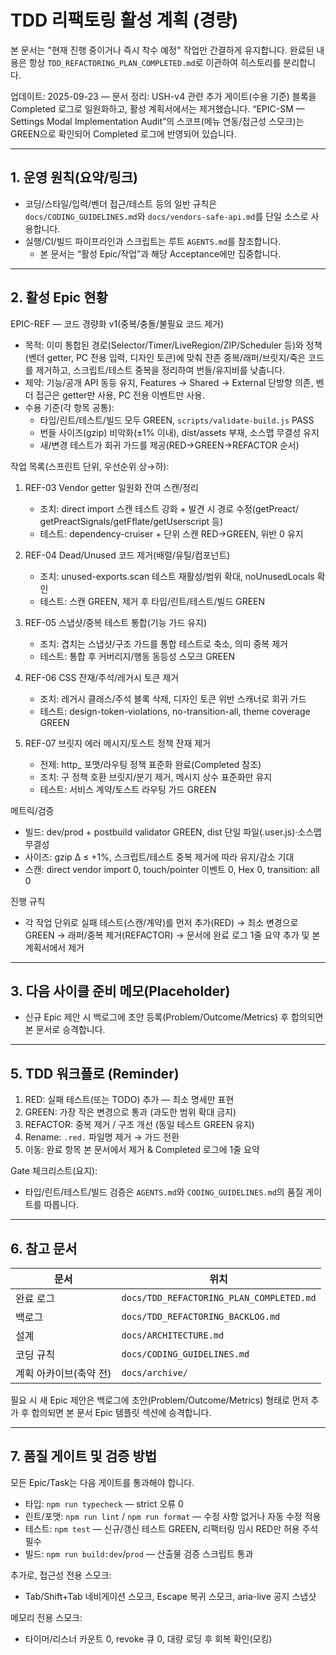 # TDD 리팩토링 활성 계획 (경량)

본 문서는 "현재 진행 중이거나 즉시 착수 예정" 작업만 간결하게 유지합니다. 완료된
내용은 항상 `TDD_REFACTORING_PLAN_COMPLETED.md`로 이관하여 히스토리를
분리합니다.

업데이트: 2025-09-23 — 문서 정리: USH-v4 관련 추가 게이트(수용 기준) 블록을
Completed 로그로 일원화하고, 활성 계획서에서는 제거했습니다. “EPIC-SM — Settings
Modal Implementation Audit”의 스코프(메뉴 연동/접근성 스모크)는 GREEN으로
확인되어 Completed 로그에 반영되어 있습니다.

---

## 1. 운영 원칙(요약/링크)

- 코딩/스타일/입력/벤더 접근/테스트 등의 일반 규칙은
  `docs/CODING_GUIDELINES.md`와 `docs/vendors-safe-api.md`를 단일 소스로
  사용합니다.
- 실행/CI/빌드 파이프라인과 스크립트는 루트 `AGENTS.md`를 참조합니다.
  - 본 문서는 “활성 Epic/작업”과 해당 Acceptance에만 집중합니다.

---

## 2. 활성 Epic 현황

EPIC-REF — 코드 경량화 v1(중복/충돌/불필요 코드 제거)

- 목적: 이미 통합된 경로(Selector/Timer/LiveRegion/ZIP/Scheduler 등)와 정책(벤더
  getter, PC 전용 입력, 디자인 토큰)에 맞춰 잔존 중복/래퍼/브릿지/죽은 코드를
  제거하고, 스크립트/테스트 중복을 정리하여 번들/유지비를 낮춥니다.
- 제약: 기능/공개 API 동등 유지, Features → Shared → External 단방향 의존, 벤더
  접근은 getter만 사용, PC 전용 이벤트만 사용.
- 수용 기준(각 항목 공통):
  - 타입/린트/테스트/빌드 모두 GREEN, `scripts/validate-build.js` PASS
  - 번들 사이즈(gzip) 비악화(±1% 이내), dist/assets 부재, 소스맵 무결성 유지
  - 새/변경 테스트가 회귀 가드를 제공(RED→GREEN→REFACTOR 순서)

작업 목록(스프린트 단위, 우선순위 상→하):

1. REF-03 Vendor getter 일원화 잔여 스캔/정리
   - 조치: direct import 스캔 테스트 강화 + 발견 시 경로 수정(getPreact/
     getPreactSignals/getFflate/getUserscript 등)
   - 테스트: dependency-cruiser + 단위 스캔 RED→GREEN, 위반 0 유지

2. REF-04 Dead/Unused 코드 제거(배럴/유틸/컴포넌트)
   - 조치: unused-exports.scan 테스트 재활성/범위 확대, noUnusedLocals 확인
   - 테스트: 스캔 GREEN, 제거 후 타입/린트/테스트/빌드 GREEN

3. REF-05 스냅샷/중복 테스트 통합(기능 가드 유지)
   - 조치: 겹치는 스냅샷/구조 가드를 통합 테스트로 축소, 의미 중복 제거
   - 테스트: 통합 후 커버리지/행동 동등성 스모크 GREEN

4. REF-06 CSS 잔재/주석/레거시 토큰 제거
   - 조치: 레거시 클래스/주석 블록 삭제, 디자인 토큰 위반 스캐너로 회귀 가드
   - 테스트: design-token-violations, no-transition-all, theme coverage GREEN

5. REF-07 브릿지 에러 메시지/토스트 정책 잔재 제거
   - 전제: http\_<status> 포맷/라우팅 정책 표준화 완료(Completed 참조)
   - 조치: 구 정책 호환 브릿지/분기 제거, 메시지 상수 표준화만 유지
   - 테스트: 서비스 계약/토스트 라우팅 가드 GREEN

메트릭/검증

- 빌드: dev/prod + postbuild validator GREEN, dist 단일 파일(.user.js)·소스맵
  무결성
- 사이즈: gzip Δ ≤ +1%, 스크립트/테스트 중복 제거에 따라 유지/감소 기대
- 스캔: direct vendor import 0, touch/pointer 이벤트 0, Hex 0, transition: all 0

진행 규칙

- 각 작업 단위로 실패 테스트(스캔/계약)를 먼저 추가(RED) → 최소 변경으로 GREEN →
  래퍼/중복 제거(REFACTOR) → 문서에 완료 로그 1줄 요약 추가 및 본 계획서에서
  제거

---

## 3. 다음 사이클 준비 메모(Placeholder)

- 신규 Epic 제안 시 백로그에 초안 등록(Problem/Outcome/Metrics) 후 합의되면 본
  문서로 승격합니다.

---

## 5. TDD 워크플로 (Reminder)

1. RED: 실패 테스트(또는 TODO) 추가 — 최소 명세만 표현
2. GREEN: 가장 작은 변경으로 통과 (과도한 범위 확대 금지)
3. REFACTOR: 중복 제거 / 구조 개선 (동일 테스트 GREEN 유지)
4. Rename: `.red.` 파일명 제거 → 가드 전환
5. 이동: 완료 항목 본 문서에서 제거 & Completed 로그에 1줄 요약

Gate 체크리스트(요지):

- 타입/린트/테스트/빌드 검증은 `AGENTS.md`와 `CODING_GUIDELINES.md`의 품질
  게이트를 따릅니다.

---

## 6. 참고 문서

| 문서                   | 위치                                     |
| ---------------------- | ---------------------------------------- |
| 완료 로그              | `docs/TDD_REFACTORING_PLAN_COMPLETED.md` |
| 백로그                 | `docs/TDD_REFACTORING_BACKLOG.md`        |
| 설계                   | `docs/ARCHITECTURE.md`                   |
| 코딩 규칙              | `docs/CODING_GUIDELINES.md`              |
| 계획 아카이브(축약 전) | `docs/archive/`                          |

필요 시 새 Epic 제안은 백로그에 초안(Problem/Outcome/Metrics) 형태로 먼저 추가
후 합의되면 본 문서 Epic 템플릿 섹션에 승격합니다.

---

## 7. 품질 게이트 및 검증 방법

모든 Epic/Task는 다음 게이트를 통과해야 합니다.

- 타입: `npm run typecheck` — strict 오류 0
- 린트/포맷: `npm run lint` / `npm run format` — 수정 사항 없거나 자동 수정 적용
- 테스트: `npm test` — 신규/갱신 테스트 GREEN, 리팩터링 임시 RED만 허용 주석
  필수
- 빌드: `npm run build:dev`/`prod` — 산출물 검증 스크립트 통과

추가로, 접근성 전용 스모크:

- Tab/Shift+Tab 네비게이션 스모크, Escape 복귀 스모크, aria-live 공지 스냅샷

메모리 전용 스모크:

- 타이머/리스너 카운트 0, revoke 큐 0, 대량 로딩 후 회복 확인(모킹)
